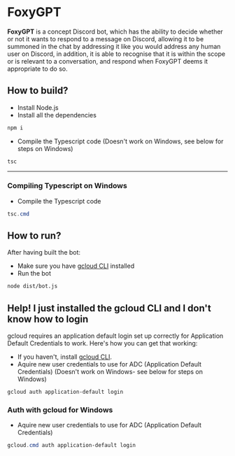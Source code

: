 # FoxyGPT

**FoxyGPT** is a concept Discord bot, which has the ability to decide whether or not it wants to respond to a message on Discord, allowing it to be summoned in the chat by addressing it like you would address any human user on Discord, in addition, it is able to recognise that it is within the scope or is relevant to a conversation, and respond when FoxyGPT deems it appropriate to do so.

## How to build?

- Install Node.js
- Install all the dependencies

```sh
npm i
```

- Compile the Typescript code (Doesn't work on Windows, see below for steps on Windows)

```sh
tsc
```

---

### Compiling Typescript on Windows

- Compile the Typescript code

```powershell
tsc.cmd
```

## How to run?

After having built the bot:

- Make sure you have [gcloud CLI](https://cloud.google.com/sdk/docs/install) installed
- Run the bot

```sh
node dist/bot.js
```

## Help! I just installed the gcloud CLI and I don't know how to login

gcloud requires an application default login set up correctly for Application Default Credentials to work. Here's how you can get that working:

- If you haven't, install [gcloud CLI](https://cloud.google.com/sdk/docs/install).
- Aquire new user credentials to use for ADC (Application Default Credentials) (Doesn't work on Windows- see below for steps on Windows)

```sh
gcloud auth application-default login
```

### Auth with gcloud for Windows

- Aquire new user credentials to use for ADC (Application Default Credentials)

```powershell
gcloud.cmd auth application-default login
```
